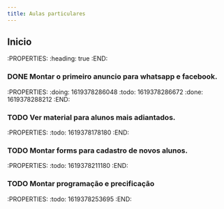 ```yaml
---
title: Aulas particulares
---
```


## Inicio
:PROPERTIES:
:heading: true
:END:
### DONE Montar o primeiro anuncio para whatsapp e facebook.
:PROPERTIES:
:doing: 1619378286048
:todo: 1619378286672
:done: 1619378288212
:END:
### TODO Ver material para alunos mais adiantados.
:PROPERTIES:
:todo: 1619378178180
:END:
### TODO Montar forms para cadastro de novos alunos.
:PROPERTIES:
:todo: 1619378211180
:END:
### TODO Montar programação e precificação
:PROPERTIES:
:todo: 1619378253695
:END:
##

